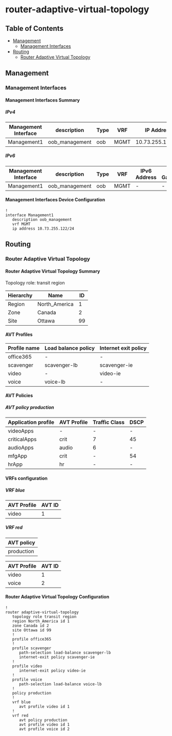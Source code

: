 # router-adaptive-virtual-topology

## Table of Contents

- [Management](#management)
  - [Management Interfaces](#management-interfaces)
- [Routing](#routing)
  - [Router Adaptive Virtual Topology](#router-adaptive-virtual-topology)

## Management

### Management Interfaces

#### Management Interfaces Summary

##### IPv4

| Management Interface | description | Type | VRF | IP Address | Gateway |
| -------------------- | ----------- | ---- | --- | ---------- | ------- |
| Management1 | oob_management | oob | MGMT | 10.73.255.122/24 | 10.73.255.2 |

##### IPv6

| Management Interface | description | Type | VRF | IPv6 Address | IPv6 Gateway |
| -------------------- | ----------- | ---- | --- | ------------ | ------------ |
| Management1 | oob_management | oob | MGMT | - | - |

#### Management Interfaces Device Configuration

```eos
!
interface Management1
   description oob_management
   vrf MGMT
   ip address 10.73.255.122/24
```

## Routing

### Router Adaptive Virtual Topology

#### Router Adaptive Virtual Topology Summary

Topology role: transit region

| Hierarchy | Name | ID |
| --------- | ---- | -- |
| Region | North_America | 1 |
| Zone | Canada | 2 |
| Site | Ottawa | 99 |

#### AVT Profiles

| Profile name | Load balance policy | Internet exit policy |
| ------------ | ------------------- | -------------------- |
| office365 | - | - |
| scavenger | scavenger-lb | scavenger-ie |
| video | - | video-ie |
| voice | voice-lb | - |

#### AVT Policies

##### AVT policy production

| Application profile | AVT Profile | Traffic Class | DSCP |
| ------------------- | ----------- | ------------- | ---- |
| videoApps | - | - | - |
| criticalApps | crit | 7 | 45 |
| audioApps | audio | 6 | - |
| mfgApp | crit | - | 54 |
| hrApp | hr | - | - |

#### VRFs configuration

##### VRF blue

| AVT Profile | AVT ID |
| ----------- | ------ |
| video | 1 |

##### VRF red

| AVT policy |
| ---------- |
| production |

| AVT Profile | AVT ID |
| ----------- | ------ |
| video | 1 |
| voice | 2 |

#### Router Adaptive Virtual Topology Configuration

```eos
!
router adaptive-virtual-topology
   topology role transit region
   region North_America id 1
   zone Canada id 2
   site Ottawa id 99
   !
   profile office365
   !
   profile scavenger
      path-selection load-balance scavenger-lb
      internet-exit policy scavenger-ie
   !
   profile video
      internet-exit policy video-ie
   !
   profile voice
      path-selection load-balance voice-lb
   !
   policy production
   !
   vrf blue
      avt profile video id 1
   !
   vrf red
      avt policy production
      avt profile video id 1
      avt profile voice id 2
```
